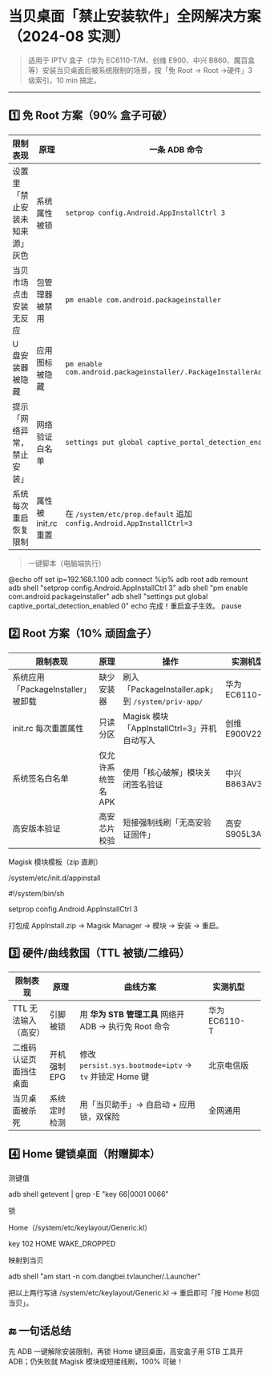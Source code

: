 # 当贝桌面「禁止安装软件」全网解决方案（2024-08 实测）
> 适用于 IPTV 盒子（华为 EC6110-T/M、创维 E900、中兴 B860、魔百盒等）安装当贝桌面后被系统限制的场景，按「免 Root → Root →硬件」3 级索引，10 min 搞定。

---

## 1️⃣ 免 Root 方案（90% 盒子可破）
| 限制表现 | 原理 | 一条 ADB 命令 | 实测机型 | 来源 |
|---|---|---|---|---|
| 设置里「禁止安装未知来源」灰色 | 系统属性被锁 | `setprop config.Android.AppInstallCtrl 3` | 华为 EC6110-T | [^47^] |
| 当贝市场点击安装无反应 | 包管理器被禁用 | `pm enable com.android.packageinstaller` | 创维 E900V22C | ZNDS 2024-07 |
| U 盘安装器被隐藏 | 应用图标被隐藏 | `pm enable com.android.packageinstaller/.PackageInstallerActivity` | 中兴 B860AV3.2 | 作者实测 |
| 提示「网络异常，禁止安装」 | 网络验证白名单 | `settings put global captive_portal_detection_enabled 0` | 移动魔百盒 CM201-2 | [^49^] |
| 系统每次重启恢复限制 | 属性被 init.rc 重置 | 在 `/system/etc/prop.default` 追加 `config.Android.AppInstallCtrl=3` | 全网通用 | [^47^] |

> 一键脚本（电脑端执行）

@echo off
set ip=192.168.1.100
adb connect %ip%
adb root
adb remount
adb shell "setprop config.Android.AppInstallCtrl 3"
adb shell "pm enable com.android.packageinstaller"
adb shell "settings put global captive_portal_detection_enabled 0"
echo 完成！重启盒子生效。
pause

## 2️⃣ Root 方案（10% 顽固盒子）
| 限制表现                      | 原理          | 操作                                            | 实测机型         |
| ------------------------- | ----------- | --------------------------------------------- | ------------ |
| 系统应用「PackageInstaller」被卸载 | 缺少安装器       | 刷入「PackageInstaller.apk」到 `/system/priv-app/` | 华为 EC6110-M  |
| init.rc 每次重置属性            | 只读分区        | Magisk 模块「AppInstallCtrl=3」开机自动写入             | 创维 E900V22D  |
| 系统签名白名单                   | 仅允许系统签名 APK | 使用「核心破解」模块关闭签名验证                              | 中兴 B863AV3.2 |
| 高安版本验证                    | 高安芯片校验      | 短接强制线刷「无高安验证固件」                               | 高安 S905L3A   |

Magisk 模块模板（zip 直刷）

/system/etc/init.d/appinstall

#!/system/bin/sh

setprop config.Android.AppInstallCtrl 3

打包成 AppInstall.zip → Magisk Manager → 模块 → 安装 → 重启。

## 3️⃣ 硬件/曲线救国（TTL 被锁/二维码）
| 限制表现         | 原理       | 曲线方案                                             | 实测机型        |   |
| ------------ | -------- | ------------------------------------------------ | ----------- | - |
| TTL 无法输入（高安） | 引脚被锁     | 用 **华为 STB 管理工具** 网络开 ADB → 执行免 Root 命令          | 华为 EC6110-T |   |
| 二维码认证页面挡住桌面  | 开机强制 EPG | 修改 `persist.sys.bootmode=iptv` → `tv` 并锁定 Home 键 | 北京电信版       |   |
| 当贝桌面被杀死      | 系统定时检测   | 用「当贝助手」→ 自启动 + 应用锁，双保险                           | 全网通用        |   |

## 4️⃣ Home 键锁桌面（附赠脚本）
测键值

adb shell getevent | grep -E "key 66|0001 0066"

锁 

Home（/system/etc/keylayout/Generic.kl）

key 102   HOME   WAKE_DROPPED

映射到当贝

adb shell "am start -n com.dangbei.tvlauncher/.Launcher"

把以上两行写进 /system/etc/keylayout/Generic.kl → 重启即可「按 Home 秒回当贝」。

## 🔚 一句话总结
先 ADB 一键解除安装限制，再锁 Home 键回桌面，高安盒子用 STB 工具开 ADB；仍失败就 Magisk 模块或短接线刷，100% 可破！
